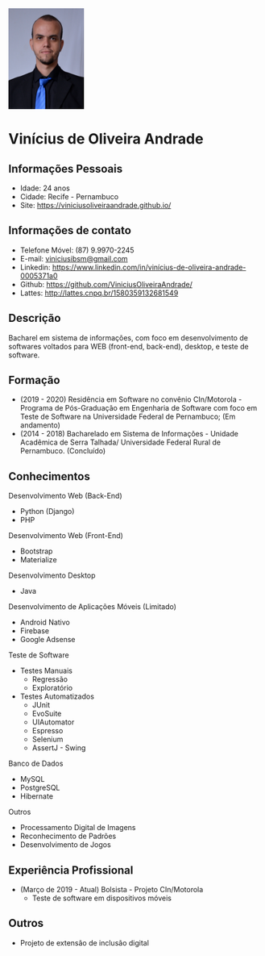 <img src="img/Profile.png" width="150" height="200" />

# Vinícius de Oliveira Andrade

## Informações Pessoais
- Idade: 24 anos 
- Cidade: Recife - Pernambuco
- Site: https://viniciusoliveiraandrade.github.io/

## Informações de contato
- Telefone Móvel: (87) 9.9970-2245
- E-mail: viniciusibsm@gmail.com
- Linkedin: https://www.linkedin.com/in/vinícius-de-oliveira-andrade-0005371a0
- Github: https://github.com/ViniciusOliveiraAndrade/
- Lattes: http://lattes.cnpq.br/1580359132681549


## Descrição
Bacharel em sistema de informações, com foco em desenvolvimento de softwares voltados para WEB (front-end, back-end), desktop, e teste de software.

## Formação
- (2019 - 2020) Residência em Software no convênio CIn/Motorola - Programa de Pós-Graduação em Engenharia de Software com foco em Teste de Software na Universidade Federal de Pernambuco;  (Em andamento)
- (2014 - 2018) Bacharelado em Sistema de Informações - Unidade Acadêmica de Serra Talhada/ Universidade Federal Rural de Pernambuco. (Concluído)

## Conhecimentos
Desenvolvimento Web (Back-End)
- Python (Django)
- PHP

Desenvolvimento Web (Front-End)
- Bootstrap
- Materialize

Desenvolvimento Desktop
- Java

Desenvolvimento de Aplicações Móveis (Limitado)
- Android Nativo
- Firebase
- Google Adsense

Teste de Software
- Testes Manuais
  - Regressão
  - Exploratório
- Testes Automatizados
  - JUnit
  - EvoSuite
  - UIAutomator
  - Espresso
  - Selenium
  - AssertJ - Swing

Banco de Dados
- MySQL
- PostgreSQL
- Hibernate

Outros
- Processamento Digital de Imagens
- Reconhecimento de Padrões
- Desenvolvimento de Jogos

## Experiência Profissional
- (Março de 2019 - Atual) Bolsista - Projeto CIn/Motorola
  - Teste de software em dispositivos móveis

## Outros
- Projeto de extensão de inclusão digital